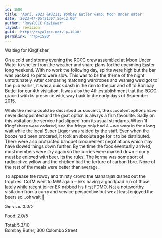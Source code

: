 ```yaml
---
id: 1580
title: 'April 2023 &#8211; Bombay Butler &amp; Moon Under Water'
date: '2023-07-05T21:07:56+12:00'
author: 'RoyalCCC Reviewer'
layout: revision
guid: 'http://royalccc.net/?p=1580'
permalink: '/?p=1580'
---
```


Waiting for Kingfisher.

On a cold and stormy evening the RCCC crew assembled at Moon Under Water to shelter from the weather and share plans for the upcoming Easter long weekend. With no work the following day, spirits were high but the bar was packed so pints were slow. This was to be the theme of the night unfortunately. After comparing matching wardrobes and wishing we’d got to the pub earlier, it was a quick dash in the rain to the car and off to Bombay Butler for our 4th visitation. It was also the 4th establishment that the RCCC graced with its presence with, way back in the early days of September 2015.

While the menu could be described as succinct, the succulent options have never disappointed and the goat option is always a firm favourite. Sadly on this visitation the service had slipped from its usual standards. When 11 Kingfishers were ordered, and the fridge only had 4 – we were in for a long wait while the local Super Liquor was raided by the staff. Even when the booze had been procured, it took an absolute age for it to be distributed. There were also protracted banquet procurement negotiations which may have slowed things down further. By the time the food eventually arrived, most members were dry again so the curries were marked down – curry must be enjoyed with beer, its the rules! The korma was some sort of radioactive yellow and the chicken had the texture of carbon fibre. None of the rest of the meals were better than average.

To appease the rowdy and thirsty crowd the Maharajah dished out the trophies. CoTM went to MW again – he’s having a good/bad run of those lately while recent joiner EK nabbed his first FOMO. Not a noteworthy visitation from a curry and service perspective but we at least enjoyed the beers so…oh wait 🙁

Service: 3.3/5

Food: 2.0/5

Total: 5.3/10  
Bombay Butler, 300 Colombo Street